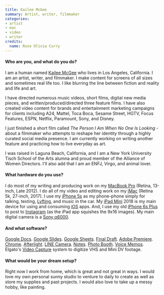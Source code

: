 ```yaml
---
title: Kailee McGee
summary: Artist, writer, filmmaker 
categories:
- artist 
- mac
- video
- writer
credits:
  name: Rose Olivia Curry
---
```


#### Who are you, and what do you do?

I am a human named [Kailee McGee](http://www.kaileemcgee.com/ "Kailee's website.") who lives in Los Angeles, California. I am an artist, writer, and filmmaker. I make content for screens of all sizes and sometimes real life too. I like blurring the line between fiction and reality and life and art.

I have directed numerous music videos, short films, digital new media pieces, and written/produced/directed three feature films. I have also created video content for brands and entertainment marketing campaigns for clients including A24, Mattel, Toca Boca, Sesame Street, HGTV, Focus Features, ESPN, Netflix, Paramount, Sony, and Disney.

I just finished a short film called _The Person I Am When No One Is Looking_ - about a filmmaker who attempts to reshape her identity through a highly curated social media presence. I am currently working on writing another feature and practicing how to live everyday as art.

I was raised in Laguna Beach, California, and I am a New York University Tisch School of the Arts alumna and proud member of the Alliance of Women Directors. I'll also add that I am an ENFJ, Virgo, and animal lover.

#### What hardware do you use?

I do most of my writing and producing work on my [MacBook Pro][macbook-pro] (Retina, 13-inch, Late 2012). I do all of my video and editing work on my [iMac][] (Retina 5k, 27-inch, 2017). I use my [iPhone 5s][iphone-5s] as my phone-phone simply for talking, texting, [Lyfting][lyft-ios], and music in the car. My [iPad Mini][ipad-mini] 2018 is my main device for using and consuming [iOS][] apps. And, I use my old [iPhone 6s Plus][iphone-6s-plus] to post to [Instagram][] (as the iPad app squishes the 9x16 images). My main digital camera is a [Sony α6000][a6000].

#### And what software?

[Google Docs][google-docs]. [Google Slides][google-slides]. [Google Sheets][google-sheets]. [Final Draft][final-draft]. [Adobe Premiere][premiere]. [Chrome][]. [Afterlight][afterlight-ios]. [LINE Camera][line-camera-ios]. [Notes][]. [Photo Booth][photo-booth]. [Voice Memos][voice-memos-ios]. Elgato's [Video Capture][video-capture] system to digitize VHS and Mini DV footage.

#### What would be your dream setup?

Right now I work from home, which is great and not great in ways. I would love my own personal sunny studio to venture to daily to create as well as store my supplies and past projects. I would also love to take up a messy hobby, like painting.

[a6000]: https://en.wikipedia.org/wiki/Sony_%CE%B16000 "A 24.3 megapixel mirrorless camera."
[imac]: https://www.apple.com/imac/ "An all-in-one computer."
[ipad-mini]: https://www.apple.com/ipad-mini/ "A 7.9 inch tablet device."
[iphone-5s]: https://en.wikipedia.org/wiki/IPhone_5S "A smartphone."
[iphone-6s-plus]: https://en.wikipedia.org/wiki/IPhone_6s_Plus "A large smartphone."
[macbook-pro]: https://www.apple.com/macbook-pro/ "A laptop."
[video-capture]: https://www.elgato.com/en/video/video-capture "A dongle for capturing analog video."
[afterlight-ios]: https://en.wikipedia.org/wiki/Afterlight "A photo editing app."
[chrome]: https://www.google.com/intl/en/chrome/browser/ "A WebKit-based browser, where each tab runs in its own thread."
[final-draft]: http://store.finaldraft.com/final-draft-10.html "Popular screenwriting software."
[google-docs]: https://en.wikipedia.org/wiki/Google_Docs "A web-based office suite."
[google-sheets]: https://www.google.com/sheets/about/ "Online spreadsheet software."
[google-slides]: https://www.google.com/slides/about/ "Web-based presentation software."
[instagram]: https://www.instagram.com/ "A photo sharing service."
[ios]: https://www.apple.com/ios/ios-10/ "A mobile operating system."
[line-camera-ios]: https://itunes.apple.com/us/app/line-camera-photo-editor/id516561342 "A photo editing app."
[lyft-ios]: https://itunes.apple.com/us/app/lyft-taxi-bus-app-alternative/id529379082 "An app for requesting a car ride."
[notes]: https://en.wikipedia.org/wiki/Notes_(Apple) "A note-taking application included with Mac OS X."
[photo-booth]: https://en.wikipedia.org/wiki/Photo_Booth "Software to take photos using the built-in camera of recent Macs."
[premiere]: https://www.adobe.com/products/premiere.html "A video editing suite."
[voice-memos-ios]: https://en.wikipedia.org/wiki/IPhone_OS_3#Voice_Memos "An app for recording voice memos."
